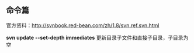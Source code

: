 



## 命令篇

官方资料：http://svnbook.red-bean.com/zh/1.8/svn.ref.svn.html





**svn update --set-depth immediates** 更新目录子文件和直接子目录，子目录为空

